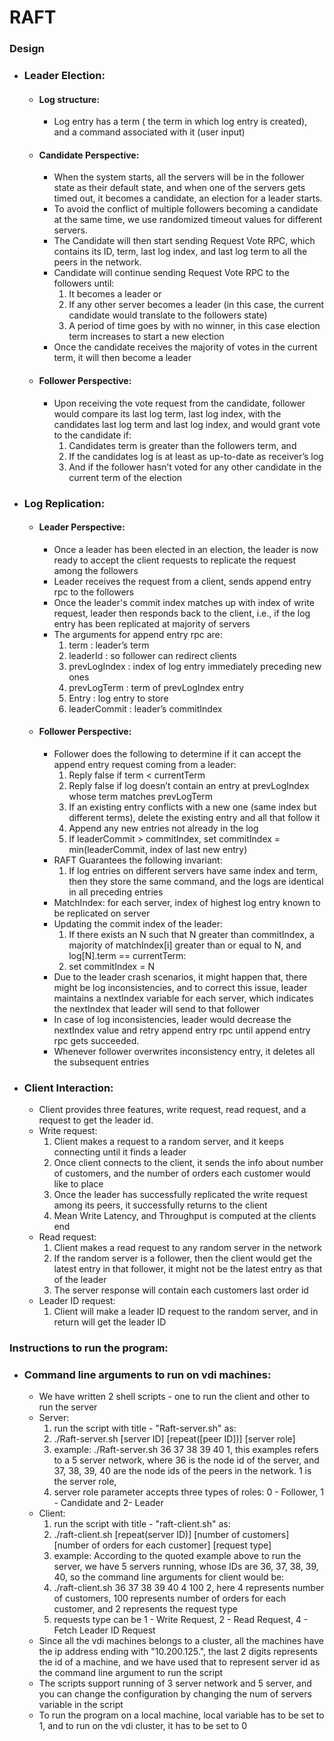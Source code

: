 # RAFT

### Design

- ### Leader Election:
    - #### Log structure:
        - Log entry has a term ( the term in which log entry is created), and a command associated with it (user input)
    - #### Candidate Perspective:
        - When the system starts, all the servers will be in the follower state as their default state, and when one of the servers gets timed out, it becomes a candidate, an election for a leader starts.
        - To avoid the conflict of multiple followers becoming a candidate at the same time, we use randomized timeout values for different servers.
        - The Candidate will then start sending Request Vote RPC, which contains its ID, term, last log index, and last log term to all the peers in the network.
        - Candidate will continue sending Request Vote RPC to the followers until:
            1. It becomes a leader or
            2. If any other server becomes a leader (in this case, the current candidate would translate to the followers state)
            3. A period of time goes by with no winner, in this case election term increases to start a new election
        - Once the candidate receives the majority of votes in the current term, it will then become a leader
    - #### Follower Perspective:
        - Upon receiving the vote request from the candidate, follower would compare its last log term, last log index, with the candidates last log term and last log index, and would grant vote to the candidate if:
            1. Candidates term is greater than the followers term, and
            2. If the candidates log is at least as up-to-date as receiver’s log
            3. And if the follower hasn’t voted for any other candidate in the current term of the election
- ### Log Replication:
    - #### Leader Perspective:
        - Once a leader has been elected in an election, the leader is now ready to accept the client requests to replicate the request among the followers
        - Leader receives the request from a client, sends append entry rpc to the followers
        - Once the leader's commit index matches up with index of write request, leader then responds back to the client, i.e., if the log entry has been replicated at majority of servers
        - The arguments for append entry rpc are:
            1. term : leader’s term
            2. leaderId : so follower can redirect clients
            3. prevLogIndex : index of log entry immediately preceding new ones
            4. prevLogTerm : term of prevLogIndex entry
            5. Entry : log entry to store
            6. leaderCommit : leader’s commitIndex
    - #### Follower Perspective:
        - Follower does the following to determine if it can accept the append entry request coming from a leader:
            1. Reply false if term < currentTerm
            2. Reply false if log doesn’t contain an entry at prevLogIndex whose term matches prevLogTerm
            3. If an existing entry conflicts with a new one (same index but different terms), delete the existing entry and all that follow it
            4. Append any new entries not already in the log
            5. If leaderCommit > commitIndex, set commitIndex = min(leaderCommit, index of last new entry)
        - RAFT Guarantees the following invariant:
            1. If log entries on different servers have same index and term, then they store the same command, and the logs are identical in all preceding entries
        - MatchIndex: for each server, index of highest log entry known to be replicated on server
        - Updating the commit index of the leader:
            1. If there exists an N such that N greater than commitIndex, a majority of matchIndex[i] greater than or equal to N, and log[N].term == currentTerm:
            2. set commitIndex = N
        - Due to the leader crash scenarios, it might happen that, there might be log inconsistencies, and to correct this issue, leader maintains a nextIndex variable for each server, which indicates the nextIndex that leader will send to that follower
        - In case of log inconsistencies, leader would decrease the nextIndex value and retry append entry rpc until append entry rpc gets succeeded.
        - Whenever follower overwrites inconsistency entry, it deletes all the subsequent entries
- ### Client Interaction:
    - Client provides three features, write request, read request, and a request to get the leader id.
    - Write request:
        1. Client makes a request to a random server, and it keeps connecting until it finds a leader
        2.  Once client connects to the client, it sends the info about number of customers, and the number of orders each customer would like to place
        3. Once the leader has successfully replicated the write request among its peers, it successfully returns to the client
        4.  Mean Write Latency, and Throughput is computed at the clients end
    - Read request:
        1.  Client makes a read request to any random server in the network
        2. If the random server is a follower, then the client would get the latest entry in that follower, it might not be the latest entry as that of the leader
        3. The server response will contain each customers last order id
    - Leader ID request:
        1. Client will make a leader ID request to the random server, and in return will get the leader ID

### Instructions to run the program:
- ### Command line arguments to run on vdi machines:
    - We have written 2 shell scripts - one to run the client and other to run the server
    - Server:
        1. run the script with title - "Raft-server.sh" as:
        2. ./Raft-server.sh [server ID] [repeat([peer ID])] [server role]
        3. example: ./Raft-server.sh 36 37 38 39 40 1, this examples refers to a 5 server network, where 36 is the node id of the server, and 37, 38, 39, 40 are the node ids of the peers in the network. 1 is the server role,
        4. server role parameter accepts three types of roles: 0 - Follower, 1 - Candidate and 2- Leader
    - Client:
        1. run the script with title - "raft-client.sh" as:
        2. ./raft-client.sh [repeat(server ID)] [number of customers] [number of orders for each customer] [request type]
        3. example: According to the quoted example above to run the server, we have 5 servers running, whose IDs are 36, 37, 38, 39, 40, so the command line arguments for client would be:
        4. ./raft-client.sh 36 37 38 39 40 4 100 2, here 4 represents number of customers, 100 represents number of orders for each customer, and 2 represents the request type
        5. requests type can be 1 - Write Request, 2 - Read Request, 4 - Fetch Leader ID Request
    - Since all the vdi machines belongs to a cluster, all the machines have the ip address ending with "10.200.125.", the last 2 digits represents the id of a machine, and we have used that to represent server id as the command line argument to run the script
    - The scripts support running of 3 server network and 5 server, and you can change the configuration by changing the num of servers variable in the script
    - To run the program on a local machine, local variable has to be set to 1, and to run on the vdi cluster, it has to be set to 0
